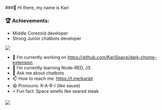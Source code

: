 ###👋 Hi there, my name is Kari


### 🏆 Achievements:
- Middle Corezoid developer
- Strong Junior chatbots developer


<a href="https://github.com/kariSpace">
  <img align="center"  src="https://github-readme-stats.vercel.app/api?username=KariSpace&theme=github_dark&bg_color=0d1117&show_icons=true&text_color=d4d4d4&hide_border=true&icon_color=8b949e&title_color=58a6ff" />
</a>

<!-- **KariSpace/KariSpace** is a ✨ _special_ ✨ repository because its `README.md` (this file) appears on your GitHub profile. Here are some ideas to get you started: -->
- 🔭 I’m currently working on https://github.com/KariSpace/dark-chome-extension
- 🌱 I’m currently learning Node-RED, JS<!--- 👯 I’m looking to collaborate on ...--><!-- - 🤔 I’m looking for help with ... -->
- 💬 Ask me about chatbots 
- 📫 How to reach me: https://t.me/kaript
- 😄 Pronouns: K-A-R-I (like sause)
- ⚡ Fun fact: Space smells like seared steak




<a href="https://github.com/kariSpace">
  <img align="center" src="https://github-readme-stats.vercel.app/api/top-langs/?username=KariSpace&theme=tokyonight&show_icons=true&hide_border=true&icon_color=909198&title_color=58a6ff&text_color=d4d4d4&bg_color=0d1117&layout=compact" />
</a>


